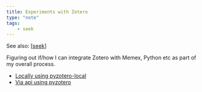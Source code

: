```yaml
---
title: Experiments with Zotero
type: "note"
tags:
    - seek
---
```


See also: [[seek]]

Figuring out if/how I can integrate Zotero with Memex, Python etc as part of my overall process.

- [Locally using pyzotero-local](https://github.com/hnspn/pyzotero-local)
- [Via api using pyzotero](https://pyzotero.readthedocs.io/en/latest/)



[//begin]: # "Autogenerated link references for markdown compatibility"
[seek]: ../seek "Seek"
[//end]: # "Autogenerated link references"
